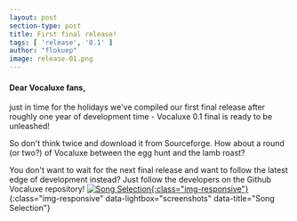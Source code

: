 ```yaml
---
layout: post
section-type: post
title: First final release!
tags: [ 'release', '0.1' ]
author: "flokuep"
image: release-01.png
---
```


#### Dear Vocaluxe fans,  

just in time for the holidays we've compiled our first final release after roughly one year of development time - Vocaluxe 0.1 final is ready to be unleashed!
<!--more-->
So don't think twice and download it from Sourceforge. How about a round (or two?) of Vocaluxe between the egg hunt and the lamb roast?

You don't want to wait for the next final release and want to follow the latest edge of development instead? Just follow the developers on the Github Vocaluxe repository!
[![Song Selection](https://vocaluxe.sourceforge.io/style/images/Screenshot_SongSelection_small.png){:class="img-responsive"}]({{site.baseurl}}/img/posts/release-01_Screenshot_SongSelection.png){:class="img-responsive" data-lightbox="screenshots" data-title="Song Selection"}

